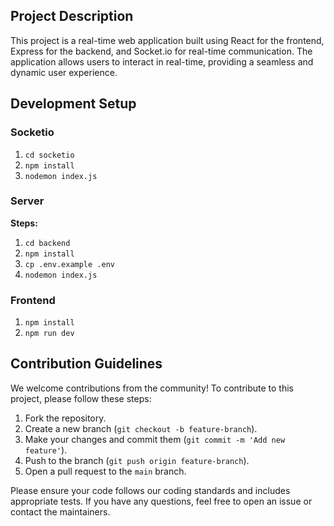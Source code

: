 ## Project Description

This project is a real-time web application built using React for the frontend, Express for the backend, and Socket.io for real-time communication. The application allows users to interact in real-time, providing a seamless and dynamic user experience.

## Development Setup

### Socketio

1. `cd socketio`
2. `npm install`
3. `nodemon index.js`

### Server

**Steps:**

1. `cd backend`
2. `npm install`
3. `cp .env.example .env`
4. `nodemon index.js`

### Frontend

1. `npm install`
2. `npm run dev`

## Contribution Guidelines

We welcome contributions from the community! To contribute to this project, please follow these steps:

1. Fork the repository.
2. Create a new branch (`git checkout -b feature-branch`).
3. Make your changes and commit them (`git commit -m 'Add new feature'`).
4. Push to the branch (`git push origin feature-branch`).
5. Open a pull request to the `main` branch.

Please ensure your code follows our coding standards and includes appropriate tests. If you have any questions, feel free to open an issue or contact the maintainers.
